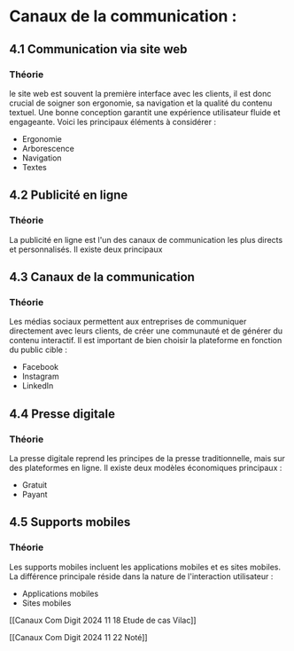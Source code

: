# Canaux de la communication :
## 4.1 Communication via site web
### Théorie
le site web est souvent la première interface avec les clients, il est donc crucial de soigner son ergonomie, sa navigation et la qualité du contenu textuel. Une bonne conception garantit une expérience utilisateur fluide et engageante. Voici les principaux éléments à considérer :
- Ergonomie
- Arborescence
- Navigation
- Textes
## 4.2 Publicité en ligne
### Théorie
La publicité en ligne est l'un des canaux de communication les plus directs et personnalisés. Il existe deux principaux 

## 4.3 Canaux de la communication
### Théorie
Les médias sociaux permettent aux entreprises de communiquer directement avec leurs clients, de créer une communauté et de générer du contenu interactif. Il est important de bien choisir la plateforme en fonction du public cible :
- Facebook 
- Instagram
- LinkedIn
## 4.4 Presse digitale
### Théorie 
La presse digitale reprend les principes de la presse traditionnelle, mais sur des plateformes en ligne. Il existe deux modèles économiques principaux :
- Gratuit
- Payant
## 4.5 Supports mobiles
### Théorie
Les supports mobiles incluent les applications mobiles et es sites mobiles. La différence principale réside dans la nature de l'interaction utilisateur :
- Applications mobiles
- Sites mobiles


[[Canaux Com Digit 2024 11 18 Etude de cas Vilac]]

[[Canaux Com Digit 2024 11 22 Noté]]